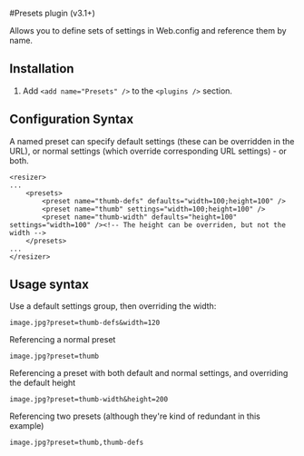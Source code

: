 #Presets plugin (v3.1+)

Allows you to define sets of settings in Web.config and reference them by name.


## Installation

1. Add `<add name="Presets" />` to the `<plugins />` section.

## Configuration Syntax

A named preset can specify default settings (these can be overridden in the URL), or normal settings (which override corresponding URL settings) - or both. 

	<resizer>
	...
		<presets>
			<preset name="thumb-defs" defaults="width=100;height=100" />
			<preset name="thumb" settings="width=100;height=100" />
			<preset name="thumb-width" defaults="height=100" settings="width=100" /><!-- The height can be overriden, but not the width -->
		</presets>
	...
	</resizer>

## Usage syntax

Use a default settings group, then overriding the width:

	image.jpg?preset=thumb-defs&width=120

Referencing a normal preset

	image.jpg?preset=thumb

Referencing a preset with both default and normal settings, and overriding the default height

	image.jpg?preset=thumb-width&height=200

Referencing two presets (although they're kind of redundant in this example)

	image.jpg?preset=thumb,thumb-defs
